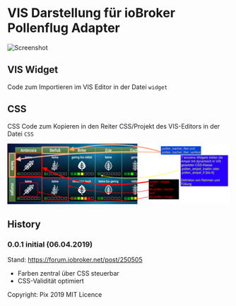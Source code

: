 # VIS Darstellung für ioBroker Pollenflug Adapter

![Screenshot](screenshot.png)

## VIS Widget
Code zum Importieren im VIS Editor in der Datei ``widget`` 

## CSS
CSS Code zum Kopieren in den Reiter CSS/Projekt des VIS-Editors in der Datei ``CSS``

![Screenshot](screenshot_detail.png)

## History
### 0.0.1 initial (06.04.2019)
Stand: https://forum.iobroker.net/post/250505
+ Farben zentral über CSS steuerbar
+ CSS-Validität optimiert

Copyright: Pix 2019
MIT Licence
